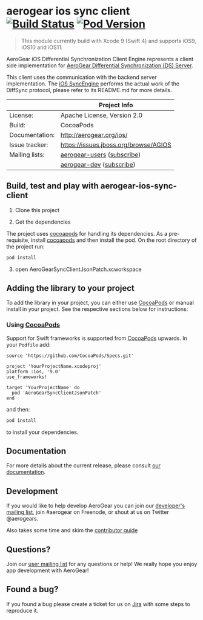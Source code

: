 # aerogear ios sync client [![Build Status](https://travis-ci.org/aerogear/aerogear-ios-sync-client.png)](https://travis-ci.org/aerogear/aerogear-ios-sync-client) [![Pod Version](http://img.shields.io/cocoapods/v/AeroGearSyncClient.svg?style=flat)](http://cocoadocs.org/docsets/AeroGearSyncClientJsonPatch/)

> This module currently build with Xcode 9 (Swift 4) and supports iOS9, iOS10 and iOS11.

AeroGear iOS Differential Synchronization Client Engine represents a client side implementation for [AeroGear Differential
Synchronization (DS) Server](https://github.com/aerogear/aerogear-sync-server/).

This client uses the communication with the backend server implementation. The [iOS SyncEngine](https://github.com/aerogear/aerogear-ios-sync)
performs the actual work of the DiffSync protocol, please refer to its README.md for more details.

|                 | Project Info  |
| --------------- | ------------- |
| License:        | Apache License, Version 2.0  |
| Build:          | CocoaPods  |
| Documentation:  | http://aerogear.org/ios/  |
| Issue tracker:  | https://issues.jboss.org/browse/AGIOS  |
| Mailing lists:  | [aerogear-users](http://aerogear-users.1116366.n5.nabble.com/) ([subscribe](https://lists.jboss.org/mailman/listinfo/aerogear-users))  |
|                 | [aerogear-dev](http://aerogear-dev.1069024.n5.nabble.com/) ([subscribe](https://lists.jboss.org/mailman/listinfo/aerogear-dev))  |

## Build, test and play with aerogear-ios-sync-client

1. Clone this project

2. Get the dependencies

The project uses [cocoapods](http://cocoapods.org) for handling its dependencies. As a pre-requisite, install [cocoapods](http://cocoapods.org) and then install the pod. On the root directory of the project run:
```bash
pod install
```
3. open AeroGearSyncClientJsonPatch.xcworkspace

## Adding the library to your project
To add the library in your project, you can either use [CocoaPods](http://cocoapods.org) or manual install in your project. See the respective sections below for instructions:

### Using [CocoaPods](http://cocoapods.org)
Support for Swift frameworks is supported from [CocoaPods](http://cocoapods.org) upwards. In your ```Podfile``` add:

```
source 'https://github.com/CocoaPods/Specs.git'

project 'YourProjectName.xcodeproj'
platform :ios, '9.0'
use_frameworks!

target 'YourProjectName' do
  pod 'AeroGearSyncClientJsonPatch'
end

```

and then:

```bash
pod install
```

to install your dependencies.

## Documentation

For more details about the current release, please consult [our documentation](https://aerogear.org/sync/).

## Development

If you would like to help develop AeroGear you can join our [developer's mailing list](https://lists.jboss.org/mailman/listinfo/aerogear-dev), join #aerogear on Freenode, or shout at us on Twitter @aerogears.

Also takes some time and skim the [contributor guide](http://aerogear.org/docs/guides/Contributing/)

## Questions?

Join our [user mailing list](https://lists.jboss.org/mailman/listinfo/aerogear-users) for any questions or help! We really hope you enjoy app development with AeroGear!

## Found a bug?

If you found a bug please create a ticket for us on [Jira](https://issues.jboss.org/browse/AGIOS) with some steps to reproduce it.
